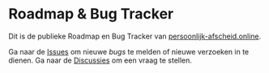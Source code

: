 # Roadmap & Bug Tracker
Dit is de publieke Roadmap en Bug Tracker van [persoonlijk-afscheid.online](https://persoonlijk-afscheid.online).

Ga naar de [Issues](https://github.com/persoonlijk-afscheid-online/roadmap/issues) om nieuwe *bugs* te melden of nieuwe verzoeken in te dienen. Ga naar de [Discussies](https://github.com/persoonlijk-afscheid-online/roadmap/discussions) om een vraag te stellen.
